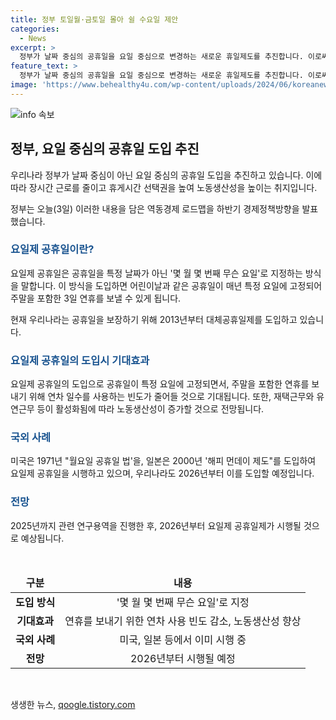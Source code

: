 ```yaml
---
title: 정부 토일월·금토일 몰아 쉴 수요일 제안
categories:
  - News
excerpt: >
  정부가 날짜 중심의 공휴일을 요일 중심으로 변경하는 새로운 휴일제도를 추진합니다. 이로써 장시간 근로를 줄이고 노동생산성을 높일 수 있게 됩니다. 새로운 방식에 따르면 어린이날과 같은 공휴일은 몇 월 몇 번째 요일로 지정되어 매년 3일 연휴를 즐길 수 있게 됩니다. 또한, 현재의 공휴일 문제점을 해소하고 2026년부터 시행될 예정이며, 관련 연구용역이 2025년까지 진행될 계획입니다.
feature_text: >
  정부가 날짜 중심의 공휴일을 요일 중심으로 변경하는 새로운 휴일제도를 추진합니다. 이로써 장시간 근로를 줄이고 노동생산성을 높일 수 있게 됩니다. 새로운 방식에 따르면 어린이날과 같은 공휴일은 몇 월 몇 번째 요일로 지정되어 매년 3일 연휴를 즐길 수 있게 됩니다. 또한, 현재의 공휴일 문제점을 해소하고 2026년부터 시행될 예정이며, 관련 연구용역이 2025년까지 진행될 계획입니다.
image: 'https://www.behealthy4u.com/wp-content/uploads/2024/06/koreanews.jpg'
---
```


<p><img src="https://www.behealthy4u.com/wp-content/uploads/2024/06/koreanews.jpg" alt="info 속보" /></p>

<h2 data-ke-size="size26">정부, 요일 중심의 공휴일 도입 추진</h2>

<p>우리나라 정부가 날짜 중심이 아닌 요일 중심의 공휴일 도입을 추진하고 있습니다. 이에 따라 장시간 근로를 줄이고 휴게시간 선택권을 높여 노동생산성을 높이는 취지입니다.</p>

<p data-ke-size="size16">정부는 오늘(3일) 이러한 내용을 담은 역동경제 로드맵을 하반기 경제정책방향을 발표했습니다.</p>

<h3><b><span style="color: #1a5490;">요일제 공휴일이란?</span></b></h3>

<p>요일제 공휴일은 공휴일을 특정 날짜가 아닌 '몇 월 몇 번째 무슨 요일'로 지정하는 방식을 말합니다. 이 방식을 도입하면 어린이날과 같은 공휴일이 매년 특정 요일에 고정되어 주말을 포함한 3일 연휴를 보낼 수 있게 됩니다.</p>

<p data-ke-size="size16">현재 우리나라는 공휴일을 보장하기 위해 2013년부터 대체공휴일제를 도입하고 있습니다.</p>

<h3><b><span style="color: #1a5490;">요일제 공휴일의 도입시 기대효과</span></b></h3>

<p>요일제 공휴일의 도입으로 공휴일이 특정 요일에 고정되면서, 주말을 포함한 연휴를 보내기 위해 연차 일수를 사용하는 빈도가 줄어들 것으로 기대됩니다. 또한, 재택근무와 유연근무 등이 활성화됨에 따라 노동생산성이 증가할 것으로 전망됩니다.</p>

<h3><b><span style="color: #1a5490;">국외 사례</span></b></h3>

<p>미국은 1971년 "월요일 공휴일 법'을, 일본은 2000년 '해피 먼데이 제도"를 도입하여 요일제 공휴일을 시행하고 있으며, 우리나라도 2026년부터 이를 도입할 예정입니다.</p>

<h3><b><span style="color: #1a5490;">전망</span></b></h3>

<p>2025년까지 관련 연구용역을 진행한 후, 2026년부터 요일제 공휴일제가 시행될 것으로 예상됩니다.</p>

<p data-ke-size="size16">&nbsp;</p>

<table>
<thead>
<tr>
<td style="text-align: center; height: 17px;"><b>구분</b></td>
<td style="text-align: center; height: 17px;"><b>내용</b></td>
</tr>
</thead>
<tbody>
<tr>
<td style="text-align: center; height: 17px;"><b>도입 방식</b></td>
<td style="text-align: center; height: 17px;">'몇 월 몇 번째 무슨 요일'로 지정</td>
</tr>
<tr>
<td style="text-align: center; height: 17px;"><b>기대효과</b></td>
<td style="text-align: center; height: 17px;">연휴를 보내기 위한 연차 사용 빈도 감소, 노동생산성 향상</td>
</tr>
<tr>
<td style="text-align: center; height: 17px;"><b>국외 사례</b></td>
<td style="text-align: center; height: 17px;">미국, 일본 등에서 이미 시행 중</td>
</tr>
<tr>
<td style="text-align: center; height: 17px;"><b>전망</b></td>
<td style="text-align: center; height: 17px;">2026년부터 시행될 예정</td>
</tr>
</tbody>
</table>

<p data-ke-size="size16">&nbsp;</p>
생생한 뉴스, <a href="https://qoogle.tistory.com" rel="dofollow">qoogle.tistory.com</a>


